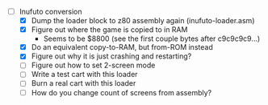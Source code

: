 - [ ] Inufuto conversion
    - [x] Dump the loader block to z80 assembly again (inufuto-loader.asm)
    - [x] Figure out where the game is copied to in RAM
        - Seems to be $8800 (see the first couple bytes after c9c9c9c9...)
    - [x] Do an equivalent copy-to-RAM, but from-ROM instead
    - [x] Figure out why it is just crashing and restarting?
    - [ ] Figure out how to set 2-screen mode
    - [ ] Write a test cart with this loader
    - [ ] Burn a real cart with this loader
    - [ ] How do you change count of screens from assembly?

